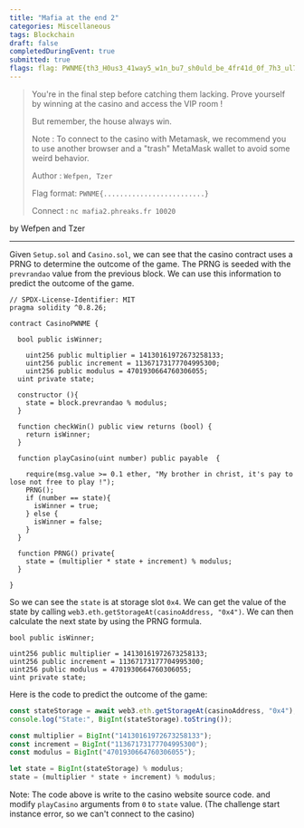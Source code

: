 ```yaml
---
title: "Mafia at the end 2"
categories: Miscellaneous
tags: Blockchain
draft: false
completedDuringEvent: true
submitted: true
flags: flag: PWNME{th3_H0us3_41way5_w1n_bu7_sh0uld_be_4fr41d_0f_7h3_ul7im4te_g4m8l3r!}
---
```

> You're in the final step before catching them lacking. Prove yourself by winning at the casino and access the VIP room !
>
> But remember, the house always win.
>
> Note : To connect to the casino with Metamask, we recommend you to use another browser and a "trash" MetaMask wallet to avoid some weird behavior.
>
> Author : `Wefpen, Tzer`
>
> Flag format: `PWNME{.........................}`
>
> Connect : `nc mafia2.phreaks.fr 10020`

by Wefpen and Tzer

---

Given `Setup.sol` and `Casino.sol`, we can see that the casino contract uses a PRNG to determine the outcome of the game. The PRNG is seeded with the `prevrandao` value from the previous block. We can use this information to predict the outcome of the game.

```
// SPDX-License-Identifier: MIT
pragma solidity ^0.8.26;

contract CasinoPWNME {

  bool public isWinner;

	uint256 public multiplier = 14130161972673258133;
	uint256 public increment = 11367173177704995300;
	uint256 public modulus = 4701930664760306055;
  uint private state;

  constructor (){
    state = block.prevrandao % modulus;
  }

  function checkWin() public view returns (bool) {
    return isWinner;
  }

  function playCasino(uint number) public payable  {

    require(msg.value >= 0.1 ether, "My brother in christ, it's pay to lose not free to play !");
    PRNG();
    if (number == state){
      isWinner = true;
    } else {
      isWinner = false;
    }
  }
  
  function PRNG() private{
    state = (multiplier * state + increment) % modulus;
  }

}
```

So we can see the `state` is at storage slot `0x4`. We can get the value of the state by calling `web3.eth.getStorageAt(casinoAddress, "0x4")`. We can then calculate the next state by using the PRNG formula.

```sol
bool public isWinner;

uint256 public multiplier = 14130161972673258133;
uint256 public increment = 11367173177704995300;
uint256 public modulus = 4701930664760306055;
uint private state;
```

Here is the code to predict the outcome of the game:

```js
const stateStorage = await web3.eth.getStorageAt(casinoAddress, "0x4");
console.log("State:", BigInt(stateStorage).toString());

const multiplier = BigInt("14130161972673258133");
const increment = BigInt("11367173177704995300");
const modulus = BigInt("4701930664760306055");

let state = BigInt(stateStorage) % modulus;
state = (multiplier * state + increment) % modulus;
```

Note: The code above is write to the casino website source code. and modify `playCasino` arguments from `0` to `state` value. (The challenge start instance error, so we can't connect to the casino)
